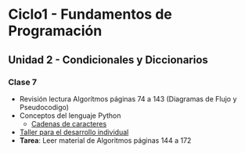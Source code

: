 # Ciclo1 - Fundamentos de Programación

## Unidad 2 - Condicionales y Diccionarios

### Clase 7
* Revisión lectura Algorítmos páginas 74 a 143 (Diagramas de Flujo y Pseudocodigo)
* Conceptos del lenguaje Python
  * [Cadenas de caracteres](strings.py)
* [Taller para el desarrollo individual](taller.md)
* **Tarea**: Leer material de Algoritmos páginas 144 a 172